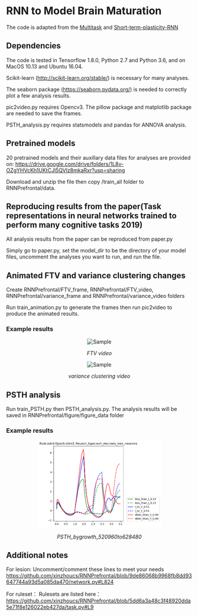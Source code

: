 # RNN to Model Brain Maturation
The code is adapted from the <a href="https://github.com/gyyang/multitask">Multitask</a> and <a href="https://github.com/nmasse/Short-term-plasticity-RNN">Short-term-plasticity-RNN</a>
## Dependencies
The code is tested in Tensorflow 1.8.0, Python 2.7 and Python 3.6, and on MacOS 10.13 and Ubuntu 16.04.

Scikit-learn (http://scikit-learn.org/stable/) is necessary for many analyses.

The seaborn package (https://seaborn.pydata.org/) is needed to correctly
plot a few analysis results.

pic2video.py requires Opencv3. The pillow package and matplotlib package are needed to save the frames. 

PSTH_analysis.py requires statsmodels and pandas for ANNOVA analysis.


## Pretrained models
20 pretrained models and their auxillary data files for
analyses are provided on:
https://drive.google.com/drive/folders/1L8v-OZgYHVcKh1UKtCJl5QVlz8mkaRxr?usp=sharing

Download and unzip the file then copy /train_all folder to RNNPrefrontal/data.

## Reproducing results from the paper(Task representations in neural networks trained to perform many cognitive tasks 2019)
All analysis results from the paper can be reproduced from paper.py

Simply go to paper.py, set the model_dir to be the directory of your 
model files, uncomment the analyses you want to run, and run the file.

## Animated FTV and variance clustering changes
Create RNNPrefrontal/FTV_frame, RNNPrefrontal/FTV_video, RNNPrefrontal/variance_frame and RNNPrefrontal/variance_video folders

Run train_animation.py to generate the frames then run pic2video to produce the animated results.

### Example results

<p align="center">
	<img src="https://github.com/xinzhoucs/RNNPrefrontal/blob/master/example/Randodrd_ALLNEW256_fuse_onehot_input_FTV_20fps.gif" alt="Sample"  width="377" height="366">
	<p align="center">
		<em>FTV video</em>
	</p>
</p>

<p align="center">
	<img src="https://github.com/xinzhoucs/RNNPrefrontal/blob/master/example/Randodrd_ALLNEW256_fuse_onehot_input_variance_20fps.gif" alt="Sample"  width="324" height="204">
	<p align="center">
		<em>variance clustering video</em>
	</p>
</p>

## PSTH analysis
Run train_PSTH.py then PSTH_analysis.py. The analysis results will be saved in RNNPrefrontal/figure/figure_data folder

### Example results

<p align="center">
	<img src="https://github.com/xinzhoucs/RNNPrefrontal/blob/master/example/PSTH_bygrowth_520960to628480.png"  width="335" height="235">
	<p align="center">
		<em>PSTH_bygrowth_520960to628480</em>
	</p>
</p>

## Additional notes
For lesion:
Uncomment/comment these lines to meet your needs
https://github.com/xinzhoucs/RNNPrefrontal/blob/9de86068b9968fb8dd93647744a93d5a085da470/network.py#L824

For ruleset：
Rulesets are listed here：
https://github.com/xinzhoucs/RNNPrefrontal/blob/5dd6a3a48c3f48920dda5e71f8e126022eb427da/task.py#L9
